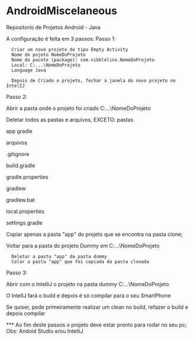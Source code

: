 # AndroidMiscelaneous
Repositorio de Projetos Android - Java

A configuração é feita em 3 passos:
Passo 1:
        
      Criar um novo projeto do tipo Empty Activity      
      Nome do pojeto NomeDoProjeto
      Nome do pacote (package): com.nibblelinx.NomeDoProjeto
      Local: C:...\NomeDoProjeto
      Language Java

      Depois de Criado o projeto, fechar a janela do novo projeto no IntelIJ
Passo 2:       
      
Abrir a pasta onde o projeto foi criado C:...\NomeDoProjeto
        
Deletar todos as pastas e arquivos, EXCETO:
pastas

  app
  gradle

arquivos

  .gitignore
  
  build.gradle
  
  gradle.properties
  
  gradlew
  
  gradlew.bat
  
  local.properties
  
  settings.gradle     
      
Copiar apenas a pasta "app" do projeto que se encontra na pasta clone;
      
Voltar para a pasta do projeto Dummy em C:...\NomeDoProjeto
        
      Deletar a pasta "app" da pasta dummy       
      Colar a pasta "app" que foi copiada da pasta clonada
Passo 3:      
      
Abrir com o IntelliJ o projeto na pasta dummy C:...\NomeDoProjeto
      
O IntelIJ fará o build e depois é só compilar para o seu SmartPhone
           
Se quiser, pode primeiramente realizar um clean no build, refazer o build e depois compilar

*** Ao fim deste passos o projeto deve estar pronto para rodar no seu pc;
Obs: Andoid Studio e/ou IntelliJ
